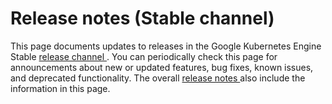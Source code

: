 #  Release notes (Stable channel)

This page documents updates to releases in the Google Kubernetes Engine Stable
[ release channel ](/kubernetes-engine/docs/concepts/release-channels) . You
can periodically check this page for announcements about new or updated
features, bug fixes, known issues, and deprecated functionality. The overall [
release notes ](/kubernetes-engine/docs/release-notes) also include the
information in this page.

